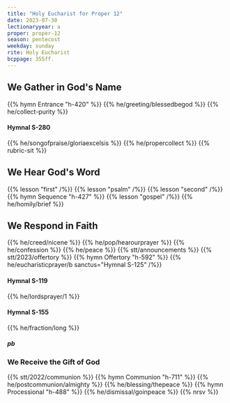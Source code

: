 ```yaml
---
title: "Holy Eucharist for Proper 12"
date: 2023-07-30
lectionaryyear: a
proper: proper-12
season: pentecost
weekday: sunday
rite: Holy Eucharist
bcppage: 355ff.
---
```

## We Gather in God's Name
{{% hymn Entrance "h-420" %}}
{{% he/greeting/blessedbegod %}}
{{% he/collect-purity %}}
#### Hymnal S-280
{{% he/songofpraise/gloriaexcelsis %}}
{{% he/propercollect %}}
{{% rubric-sit %}}
## We Hear God's Word
{{% lesson "first" /%}}
{{% lesson "psalm" /%}}
{{% lesson "second" /%}}
{{% hymn Sequence "h-427" %}}
{{% lesson "gospel" /%}}
{{% he/homily/brief %}}
## We Respond in Faith
{{% he/creed/nicene %}}
{{% he/pop/hearourprayer %}}
{{% he/confession %}}
{{% he/peace %}}
{{% stt/announcements %}}
{{% stt/2023/offertory %}}
{{% hymn Offertory "h-592" %}}
{{% he/eucharisticprayer/b sanctus="Hymnal S-125" /%}}
#### Hymnal S-119
{{% he/lordsprayer/1 %}}
#### Hymnal S-155
{{% he/fraction/long %}}
##### pb
### We Receive the Gift of God
{{% stt/2022/communion %}}
{{% hymn Communion "h-711" %}}
{{% he/postcommunion/almighty %}}
{{% he/blessing/thepeace %}}
{{% hymn Processional "h-488" %}}
{{% he/dismissal/goinpeace %}}
{{% nrsv %}}


